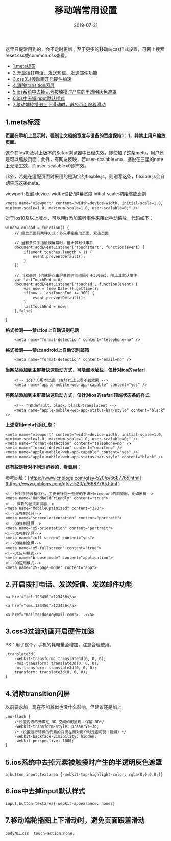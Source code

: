 ﻿---
layout: post
title: "移动端常用设置"
date: 2019-07-21 
description: "移动端，常用设置"
tag: 移动端
---

这里只提常用到的，会不定时更新；至于更多的移动端css样式设置，可网上搜索reset.css或common.css查看。

- [1.meta标签](#1meta%E6%A0%87%E7%AD%BE)
- [2.开启拨打电话、发送短信、发送邮件功能](#2%E5%BC%80%E5%90%AF%E6%8B%A8%E6%89%93%E7%94%B5%E8%AF%9D%E5%8F%91%E9%80%81%E7%9F%AD%E4%BF%A1%E5%8F%91%E9%80%81%E9%82%AE%E4%BB%B6%E5%8A%9F%E8%83%BD)
- [3.css3过渡动画开启硬件加速](#3css3%E8%BF%87%E6%B8%A1%E5%8A%A8%E7%94%BB%E5%BC%80%E5%90%AF%E7%A1%AC%E4%BB%B6%E5%8A%A0%E9%80%9F)
- [4.消除transition闪屏](#4%E6%B6%88%E9%99%A4transition%E9%97%AA%E5%B1%8F)
- [5.ios系统中去掉元素被触摸时产生的半透明灰色遮罩](#5ios%E7%B3%BB%E7%BB%9F%E4%B8%AD%E5%8E%BB%E6%8E%89%E5%85%83%E7%B4%A0%E8%A2%AB%E8%A7%A6%E6%91%B8%E6%97%B6%E4%BA%A7%E7%94%9F%E7%9A%84%E5%8D%8A%E9%80%8F%E6%98%8E%E7%81%B0%E8%89%B2%E9%81%AE%E7%BD%A9)
- [6.ios中去掉input默认样式](#6ios%E4%B8%AD%E5%8E%BB%E6%8E%89input%E9%BB%98%E8%AE%A4%E6%A0%B7%E5%BC%8F)
- [7.移动端轮播图上下滑动时，避免页面跟着滑动](#7%E7%A7%BB%E5%8A%A8%E7%AB%AF%E8%BD%AE%E6%92%AD%E5%9B%BE%E4%B8%8A%E4%B8%8B%E6%BB%91%E5%8A%A8%E6%97%B6%E9%81%BF%E5%85%8D%E9%A1%B5%E9%9D%A2%E8%B7%9F%E7%9D%80%E6%BB%91%E5%8A%A8)

## 1.meta标签

**页面在手机上显示时，强制让文档的宽度与设备的宽度保持1：1，并禁止用户缩放页面。**

这个在ios10及以上版本的Safari浏览器中已经失效，即使加了这条meta，用户还是可以缩放页面；此外，有网友反映，若user-scalable=no，据说在三星的note上无法生效，而user-scalable=0则有效。

此外，若是在适配页面时采用的是淘宝的flexble.js，则别写这条，flexible.js会自动生成这条meta。

viewport:视窗  device-width:设备/屏幕宽度   initial-scale:初始缩放比例

    <meta name="viewport" content="width=device-width, initial-scale=1.0, minimum-scale=1.0, maximum-scale=1.0, user-scalable=0;" />

对于ios10及以上版本，可以用js添加监听事件来阻止手动缩放，代码如下：

    window.onload = function() {
        // 缩放页面有两种方式：多只手指拖动页面、双击页面
        
        // 当有多只手指触摸屏幕时，阻止其默认事件
        document.addEventListener('touchstart', function(event) {
            if(event.touches.length > 1) {
                event.preventDefault();
            }
        })
        
        // 当双击时（也就是点击屏幕的时间间隔小于300ms），阻止其默认事件
        var lastTouchEnd = 0;
        document.addEventListener('touched', function(event) {
            var now = (new Date()).getTime();
            if(now - lastTouchEnd <= 300) {
                event.preventDefault();
            }
            lastTouchEnd = now;
        },false)
        
    }

**格式检测——禁止ios上自动识别电话**

        <meta name="format-detection" content="telephone=no" />   

**格式检测——禁止android上自动识别邮箱**

        <meta name="format-detection" content="email=no" />

**当网站添加到主屏幕快速启动方式，可隐藏地址栏，仅针对ios的safari**

        <!-- ios7.0版本以后，safari上已看不到效果 -->
        <meta name="apple-mobile-web-app-capable" content="yes" />

**将网站添加到主屏幕快速启动方式，仅针对ios的safari顶端状态条的样式**

        <!-- 可选default、black、black-translucent -->
        <meta name="apple-mobile-web-app-status-bar-style" content="black" />

**上述常用meta代码汇总：**

    <meta name="viewport" content="width=device-width, initial-scale=1.0, minimum-scale=1.0, maximum-scale=1.0, user-scalable=0;" />
    <meta name="format-detection" content="telephone=no" />
    <meta name="format-detection" content="email=no" />
    <meta name="apple-mobile-web-app-capable" content="yes" />
    <meta name="apple-mobile-web-app-status-bar-style" content="black" />


**还有些是针对不同浏览器的，看着用：**

参考网址：[https://www.cnblogs.com/gfsy-520/p/6687765.html](https://www.cnblogs.com/gfsy-520/p/6687765.html ) 

    <!--针对手持设备优化，主要是针对一些老的不识别viewport的浏览器，比如黑莓--> 
    <meta name="HandheldFriendly" content="true">
    <!-- 微软的老式浏览器-->
    <meta name="MobileOptimized" content="320">
    <!--uc强制竖屏-->
    <meta name="screen-orientation" content="portrait">
    <!--QQ强制竖屏-->
    <meta name="x5-orientation" content="portrait">
    <!--UC强制全屏-->
    <meta name="full-screen" content="yes">
    <!--QQ强制全屏-->
    <meta name="x5-fullscreen" content="true">
    <!--UC应用模式-->
    <meta name="browsermode" content="application">
    <!--QQ应用模式-->
    <meta name="x5-page-mode" content="app">


## 2.开启拨打电话、发送短信、发送邮件功能

    <a href="tel:123456">123456</a>

    <a href="sms:123456">123456</a>

    <a href="mailto:doooe@mail.com">...</a>
    

## 3.css3过渡动画开启硬件加速

PS：用了这个，手机的耗电量会增加，注意合理使用。

    .translate3d{
        -webkit-transform: translate3d(0, 0, 0);
        -moz-transform: translate3d(0, 0, 0);
        -ms-transform: translate3d(0, 0, 0);
        transform: translate3d(0, 0, 0);
    }

## 4.消除transition闪屏

以前要求加，现在不加貌似也没什么影响，但建议还是加上

    .no-flash {
        /*设置内嵌的元素在 3D 空间如何呈现：保留 3D*/
        -webkit-transform-style: preserve-3d;
        /*（设置进行转换的元素的背面在面对用户时是否可见：隐藏）*/
        -webkit-backface-visibility: hidden;
        -webkit-perspective: 1000;
    }

## 5.ios系统中去掉元素被触摸时产生的半透明灰色遮罩

    a,button,input,textarea {-webkit-tap-highlight-color: rgba(0,0,0,0;)}


## 6.ios中去掉input默认样式

    input,button,textarea{-webkit-appearance: none;}


## 7.移动端轮播图上下滑动时，避免页面跟着滑动

    body加上css  touch-action:none;
